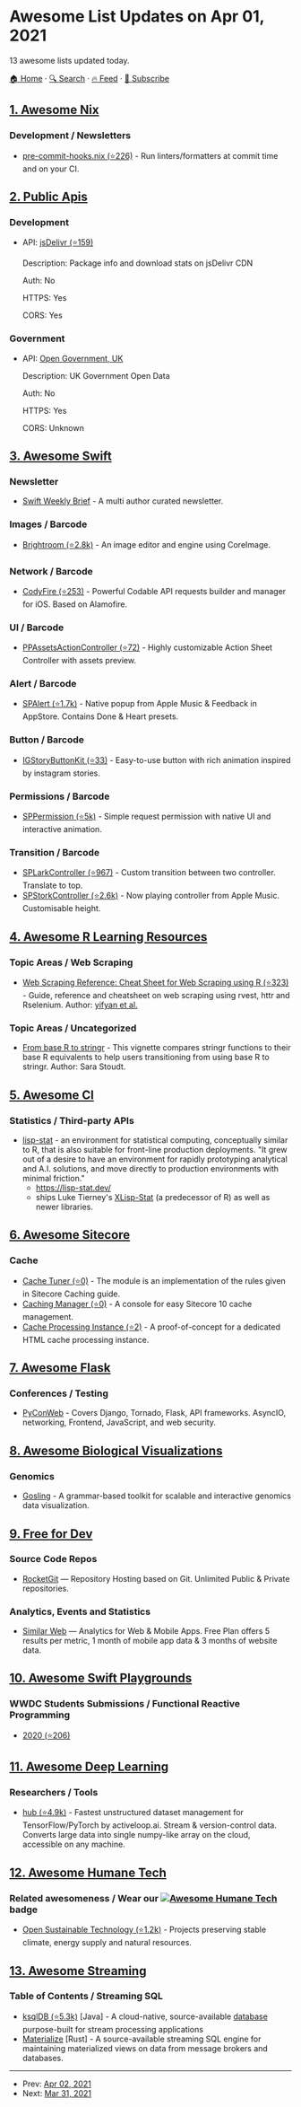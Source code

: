 # Awesome List Updates on Apr 01, 2021

13 awesome lists updated today.

[🏠 Home](/README.md) · [🔍 Search](https://test.trackawesomelist.com/search/) · [🔥 Feed](https://test.trackawesomelist.com/feed.xml) · [📮 Subscribe](https://trackawesomelist.us17.list-manage.com/subscribe?u=d2f0117aa829c83a63ec63c2f&id=36a103854c)



## [1. Awesome Nix](/content/nix-community/awesome-nix/README.md)

### Development / Newsletters

*   [pre-commit-hooks.nix (⭐226)](https://github.com/cachix/pre-commit-hooks.nix) - Run linters/formatters at commit time and on your CI.

## [2. Public Apis](/content/public-apis/public-apis/README.md)

### Development

- API: [jsDelivr (⭐159)](https://github.com/jsdelivr/data.jsdelivr.com)

  Description: Package info and download stats on jsDelivr CDN

  Auth: No

  HTTPS: Yes

  CORS: Yes



### Government

- API: [Open Government, UK](https://data.gov.uk/)

  Description: UK Government Open Data

  Auth: No

  HTTPS: Yes

  CORS: Unknown



## [3. Awesome Swift](/content/matteocrippa/awesome-swift/README.md)

### Newsletter

*   [Swift Weekly Brief](https://swiftweeklybrief.com/) - A multi author curated newsletter.

### Images / Barcode

*   [Brightroom (⭐2.8k)](https://github.com/muukii/Brightroom) - An image editor and engine using CoreImage.

### Network / Barcode

*   [CodyFire (⭐253)](https://github.com/CodyFlame/CodyFire) - Powerful Codable API requests builder and manager for iOS. Based on Alamofire.

### UI / Barcode

*   [PPAssetsActionController (⭐72)](https://github.com/pavelpantus/PPAssetsActionController) - Highly customizable Action Sheet Controller with assets preview.

### Alert / Barcode

*   [SPAlert (⭐1.7k)](https://github.com/ivanvorobei/SPAlert) - Native popup from Apple Music & Feedback in AppStore. Contains Done & Heart presets.

### Button / Barcode

*   [IGStoryButtonKit (⭐33)](https://github.com/KaoruMuta/IGStoryButtonKit) - Easy-to-use button with rich animation inspired by instagram stories.

### Permissions / Barcode

*   [SPPermission (⭐5k)](https://github.com/ivanvorobei/SPPermissions) - Simple request permission with native UI and interactive animation.

### Transition / Barcode

*   [SPLarkController (⭐967)](https://github.com/ivanvorobei/SPLarkController) - Custom transition between two controller. Translate to top.
*   [SPStorkController (⭐2.6k)](https://github.com/ivanvorobei/SPStorkController) - Now playing controller from Apple Music. Customisable height.

## [4. Awesome R Learning Resources](/content/iamericfletcher/awesome-r-learning-resources/README.md)

### Topic Areas / Web Scraping

*   [Web Scraping Reference: Cheat Sheet for Web Scraping using R (⭐323)](https://github.com/yusuzech/r-web-scraping-cheat-sheet) - Guide, reference and cheatsheet on web scraping using rvest, httr and Rselenium. Author: [yifyan et al.](https://github.com/yusuzech)

### Topic Areas / Uncategorized

*   [From base R to stringr](https://stringr.tidyverse.org/articles/from-base.html) - This vignette compares stringr functions to their base R equivalents to help users transitioning from using base R to stringr. Author: Sara Stoudt.

## [5. Awesome Cl](/content/CodyReichert/awesome-cl/README.md)

### Statistics / Third-party APIs

*   [lisp-stat](https://github.com/lisp-stat) - an environment for statistical computing, conceptually similar to R, that is also suitable for front-line production deployments. "It grew out of a desire to have an environment for rapidly prototyping analytical and A.I. solutions, and move directly to production environments with minimal friction."
    *   <https://lisp-stat.dev/>
    *   ships Luke Tierney's [XLisp-Stat](https://homepage.stat.uiowa.edu/\~luke/xls/xlsinfo/) (a predecessor of R) as well as newer libraries.

## [6. Awesome Sitecore](/content/MartinMiles/awesome-sitecore/README.md)

### Cache

*   [Cache Tuner (⭐0)](https://github.com/KayeeNL/CacheTuner) - The module is an implementation of the rules given in Sitecore Caching guide.
*   [Caching Manager (⭐0)](https://github.com/jbluemink/SitecoreCachingManager) - A console for easy Sitecore 10 cache management.
*   [Cache Processing Instance (⭐2)](https://github.com/ParTech/Cache-Processing-Instance) - A proof-of-concept for a dedicated HTML cache processing instance.

## [7. Awesome Flask](/content/mjhea0/awesome-flask/README.md)

### Conferences / Testing

*   [PyConWeb](https://twitter.com/pyconweb) - Covers Django, Tornado, Flask, API frameworks. AsyncIO, networking, Frontend, JavaScript, and web security.

## [8. Awesome Biological Visualizations](/content/keller-mark/awesome-biological-visualizations/README.md)

### Genomics

*   [Gosling](https://gosling.js.org) - A grammar-based toolkit for scalable and interactive genomics data visualization.

## [9. Free for Dev](/content/ripienaar/free-for-dev/README.md)

### Source Code Repos

*   [RocketGit](https://rocketgit.com) — Repository Hosting based on Git. Unlimited Public & Private repositories.

### Analytics, Events and Statistics

*   [Similar Web](https://similarweb.com) — Analytics for Web & Mobile Apps. Free Plan offers 5 results per metric, 1 month of mobile app data & 3 months of website data.

## [10. Awesome Swift Playgrounds](/content/uraimo/Awesome-Swift-Playgrounds/README.md)

### WWDC Students Submissions / Functional Reactive Programming

*   [2020 (⭐206)](https://github.com/wwdc/2020)

## [11. Awesome Deep Learning](/content/ChristosChristofidis/awesome-deep-learning/README.md)

### Researchers / Tools

*   [hub (⭐4.9k)](https://github.com/activeloopai/Hub) - Fastest unstructured dataset management for TensorFlow/PyTorch by activeloop.ai. Stream & version-control data. Converts large data into single     numpy-like array on the cloud, accessible on any machine.

## [12. Awesome Humane Tech](/content/humanetech-community/awesome-humane-tech/README.md)

### Related awesomeness / Wear our   [![Awesome Humane Tech](https://raw.githubusercontent.com/humanetech-community/awesome-humane-tech/main/humane-tech-badge.svg?sanitize=true)](https://github.com/humanetech-community/awesome-humane-tech)   badge

*   [Open Sustainable Technology (⭐1.2k)](https://github.com/protontypes/open-sustainable-technology) - Projects preserving stable climate, energy supply and natural resources.

## [13. Awesome Streaming](/content/manuzhang/awesome-streaming/README.md)

### Table of Contents / Streaming SQL

*   [ksqlDB (⭐5.3k)](https://github.com/confluentinc/ksql) \[Java] - A cloud-native, source-available [database](https://ksqldb.io/) purpose-built for stream processing applications
*   [Materialize](https://materialize.com) \[Rust] - A source-available streaming SQL engine for maintaining materialized views on data from message brokers and databases.

---

- Prev: [Apr 02, 2021](/content/2021/04/02/README.md)
- Next: [Mar 31, 2021](/content/2021/03/31/README.md)